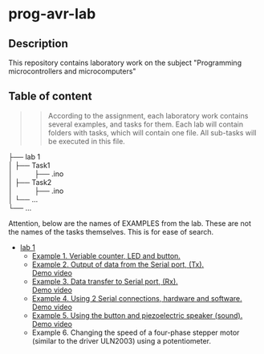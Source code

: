 # prog-avr-lab
## Description
This repository contains laboratory work on the subject 
"Programming microcontrollers and microcomputers"

## Table of content
>>According to the assignment, each laboratory work contains several examples, and tasks for 
>>them. Each lab will contain folders with tasks, which will contain one file. 
>>All sub-tasks will be executed in this file.

├── lab 1  
│   ├── Task1    
│&nbsp; &nbsp; &nbsp; &nbsp; &nbsp; &nbsp;├── .ino  
│   ├── Task2  
│&nbsp; &nbsp; &nbsp; &nbsp; &nbsp; &nbsp;├── .ino  
│   └── ...  
└── ...  

Attention, below are the names of EXAMPLES from the lab. These are not the names of the tasks themselves. This is for ease of search.
    
- [lab 1](https://github.com/Ivanchenko59/prog-avr-lab/tree/main/lab1)
    - [Example 1. Veriable counter, LED and button.](https://github.com/Ivanchenko59/prog-avr-lab/tree/main/lab1/Task1)
    - [Example 2. Output of data from the Serial port, (Tx).](https://github.com/Ivanchenko59/prog-avr-lab/tree/main/lab1/Task2)  
    [Demo video](https://youtu.be/pjQb2NrQ2GI)
    - [Example 3. Data transfer to Serial port, (Rx).](https://github.com/Ivanchenko59/prog-avr-lab/tree/main/lab1/Task3)  
    [Demo video](https://youtu.be/DCOrv95y7QU)
    - [Example 4. Using 2 Serial connections, hardware and software.](https://github.com/Ivanchenko59/prog-avr-lab/tree/main/lab1/Task4)  
    [Demo video](https://youtu.be/PnF7WLNBGiY)
    - [Example 5. Using the button and piezoelectric speaker (sound).](https://github.com/Ivanchenko59/prog-avr-lab/tree/main/lab1/Task5)  
    [Demo video](https://youtu.be/WAyk3myT4kY)
    - Example 6. Changing the speed of a four-phase stepper motor (similar to the driver ULN2003) using a potentiometer.  


